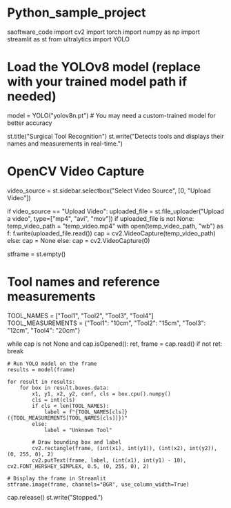 # Python_sample_project
saoftware_code
import cv2
import torch
import numpy as np
import streamlit as st
from ultralytics import YOLO

# Load the YOLOv8 model (replace with your trained model path if needed)
model = YOLO("yolov8n.pt")  # You may need a custom-trained model for better accuracy

st.title("Surgical Tool Recognition")
st.write("Detects tools and displays their names and measurements in real-time.")

# OpenCV Video Capture
video_source = st.sidebar.selectbox("Select Video Source", [0, "Upload Video"])

if video_source == "Upload Video":
    uploaded_file = st.file_uploader("Upload a video", type=["mp4", "avi", "mov"])
    if uploaded_file is not None:
        temp_video_path = "temp_video.mp4"
        with open(temp_video_path, "wb") as f:
            f.write(uploaded_file.read())
        cap = cv2.VideoCapture(temp_video_path)
    else:
        cap = None
else:
    cap = cv2.VideoCapture(0)

stframe = st.empty()

# Tool names and reference measurements
TOOL_NAMES = ["Tool1", "Tool2", "Tool3", "Tool4"]
TOOL_MEASUREMENTS = {"Tool1": "10cm", "Tool2": "15cm", "Tool3": "12cm", "Tool4": "20cm"}

while cap is not None and cap.isOpened():
    ret, frame = cap.read()
    if not ret:
        break
    
    # Run YOLO model on the frame
    results = model(frame)
    
    for result in results:
        for box in result.boxes.data:
            x1, y1, x2, y2, conf, cls = box.cpu().numpy()
            cls = int(cls)
            if cls < len(TOOL_NAMES):
                label = f"{TOOL_NAMES[cls]} ({TOOL_MEASUREMENTS[TOOL_NAMES[cls]]})"
            else:
                label = "Unknown Tool"
                
            # Draw bounding box and label
            cv2.rectangle(frame, (int(x1), int(y1)), (int(x2), int(y2)), (0, 255, 0), 2)
            cv2.putText(frame, label, (int(x1), int(y1) - 10), cv2.FONT_HERSHEY_SIMPLEX, 0.5, (0, 255, 0), 2)
    
    # Display the frame in Streamlit
    stframe.image(frame, channels="BGR", use_column_width=True)

cap.release()
st.write("Stopped.")

